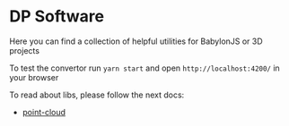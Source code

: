 # DP Software

Here you can find a collection of helpful utilities for BabylonJS or 3D projects

To test the convertor run `yarn start` and open `http://localhost:4200/` in your browser

To read about libs, please follow the next docs:
 * [point-cloud](libs/point-cloud/README.md)